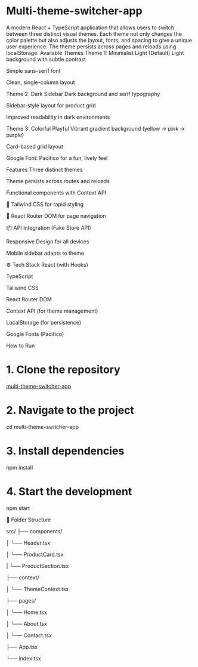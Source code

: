 # Multi-theme-switcher-app
A modern React + TypeScript application that allows users to switch between three distinct visual themes. Each theme not only changes the color palette but also adjusts the layout, fonts, and spacing to give a unique user experience. The theme persists across pages and reloads using localStorage.
 Available Themes
 Theme 1: Minimalist Light (Default)
Light background with subtle contrast

Simple sans-serif font

Clean, single-column layout

 Theme 2: Dark Sidebar
Dark background and serif typography

Sidebar-style layout for product grid

Improved readability in dark environments

 Theme 3: Colorful Playful
Vibrant gradient background (yellow → pink → purple)

Card-based grid layout

Google Font: Pacifico for a fun, lively feel

 Features
 Three distinct themes

 Theme persists across routes and reloads

 Functional components with Context API

🧩 Tailwind CSS for rapid styling

🔄 React Router DOM for page navigation

📦 API Integration (Fake Store API)

 Responsive Design for all devices

 Mobile sidebar adapts to theme

⚙️ Tech Stack
React (with Hooks)

TypeScript

Tailwind CSS

React Router DOM

Context API (for theme management)

LocalStorage (for persistence)

Google Fonts (Pacifico)

How to Run 
# 1. Clone the repository
[multi-theme-switcher-app](https://github.com/Farjana1khan/Multi-theme-switcher-app/)

# 2. Navigate to the project
cd multi-theme-switcher-app

# 3. Install dependencies
npm install

# 4. Start the development 
npm start

📁 Folder Structure

src/
├── components/

│   └── Header.tsx

│   └── ProductCard.tsx

|   └── ProductSection.tsx

├── context/

│   └── ThemeContext.tsx

├── pages/

│   └── Home.tsx

│   └── About.tsx

│   └── Contact.tsx

├── App.tsx

└── index.tsx


